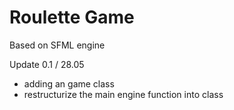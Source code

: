 # Roulette Game 
Based on SFML engine 

Update 0.1 / 28.05
+ adding an game class 
+ restructurize the main engine function into class 
